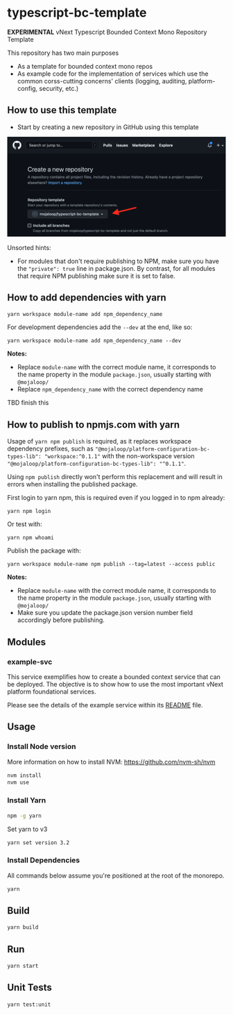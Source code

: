 # typescript-bc-template

**EXPERIMENTAL** vNext Typescript Bounded Context Mono Repository Template

This repository has two main purposes
- As a template for bounded context mono repos
- As example code for the implementation of services which use the common corss-cutting concerns' clients (logging, auditing, platform-config, security, etc.)

## How to use this template

- Start by creating a new repository in GitHub using this template

![create repo from template](./readme-imgs/create_repo_with_template.png "Create repository using this template")

Unsorted hints:
- For modules that don't require publishing to NPM, make sure you have the `"private": true` line in package.json. By contrast, for all modules that require NPM publishing make sure it is set to false.

## How to add dependencies with yarn

```shell 
yarn workspace module-name add npm_dependency_name
```
For development dependencies add the `--dev` at the end, like so:
```shell 
yarn workspace module-name add npm_dependency_name --dev
```

**Notes:** 
- Replace `module-name` with the correct module name, it corresponds to the name property in the module `package.json`, usually starting with `@mojaloop/`
- Replace `npm_dependency_name` with the correct dependency name

TBD finish this

## How to publish to npmjs.com with yarn

Usage of `yarn npm publish` is required, as it replaces workspace dependency prefixes, such as `"@mojaloop/platform-configuration-bc-types-lib": "workspace:^0.1.1"` with the non-workspace version `"@mojaloop/platform-configuration-bc-types-lib": "^0.1.1"`.

Using `npm publish` directly won't perform this replacement and will result in errors when installing the published package.

First login to yarn npm, this is required even if you logged in to npm already:
```shell
yarn npm login
```
Or test with:
```shell
yarn npm whoami
```

Publish the package with:
```shell
yarn workspace module-name npm publish --tag=latest --access public
```
**Notes:**
- Replace `module-name` with the correct module name, it corresponds to the name property in the module `package.json`, usually starting with `@mojaloop/`
- Make sure you update the package.json version number field accordingly before publishing.

## Modules

### example-svc

This service exemplifies how to create a bounded context service that can be deployed.
The objective is to show how to use the most important vNext platform foundational services. 

Please see the details of the example service within its [README](./modules/example-svc/README.md) file.

## Usage

### Install Node version

More information on how to install NVM: https://github.com/nvm-sh/nvm

```bash
nvm install
nvm use
```

### Install Yarn

```bash
npm -g yarn
```

Set yarn to v3
```bash
yarn set version 3.2
```

### Install Dependencies

All commands below assume you're positioned at the root of the monorepo.

```bash
yarn
```

## Build

```bash
yarn build
```

## Run

```bash
yarn start
```

## Unit Tests

```bash
yarn test:unit
```

